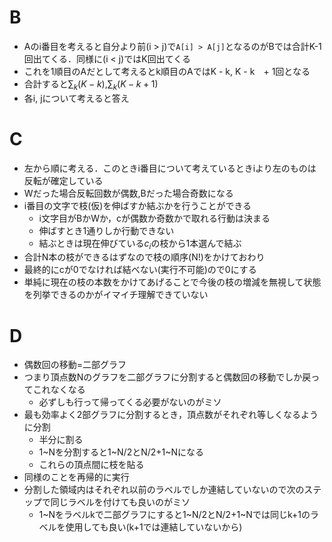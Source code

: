 # B

- Aのi番目を考えると自分より前(i > j)で`A[i] > A[j]`となるのがBでは合計K-1回出てくる．同様に(i < j)ではK回出てくる
- これを1順目のAだとして考えるとk順目のAではK - k, K - k　+ 1回となる
- 合計すると$\sum_k (K - k)$,$\sum_k (K - k + 1)$
- 各i, jについて考えると答え

# C

- 左から順に考える．このときi番目について考えているときiより左のものは反転が確定している
- Wだった場合反転回数が偶数,Bだった場合奇数になる
- i番目の文字で枝(仮)を伸ばすか結ぶかを行うことができる
    - i文字目がBかWか，cが偶数か奇数かで取れる行動は決まる
    - 伸ばすとき1通りしか行動できない
    - 結ぶときは現在伸びている$c_i$の枝から1本選んで結ぶ
- 合計N本の枝ができるはずなので枝の順序(N!)をかけておわり
- 最終的にcが0でなければ結べない(実行不可能)ので0にする
- 単純に現在の枝の本数をかけてあげることで今後の枝の増減を無視して状態を列挙できるのかがイマイチ理解できていない

# D

- 偶数回の移動=二部グラフ
- つまり頂点数Nのグラフを二部グラフに分割すると偶数回の移動でしか戻ってこれなくなる
    - 必ずしも行って帰ってくる必要がないのがミソ
- 最も効率よく2部グラフに分割するとき，頂点数がそれぞれ等しくなるように分割
    - 半分に割る
    - 1~Nを分割すると1~N/2とN/2+1~Nになる
    - これらの頂点間に枝を貼る
- 同様のことを再帰的に実行
- 分割した領域内はそれぞれ以前のラベルでしか連結していないので次のステップで同じラベルを付けても良いのがミソ
    - 1~Nをラベルkで二部グラフにすると1~N/2とN/2+1~Nでは同じk+1のラベルを使用しても良い(k+1では連結していないから)